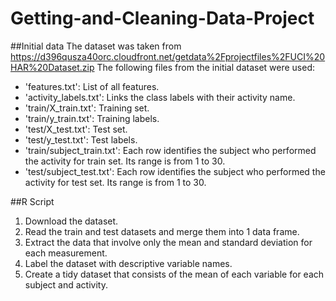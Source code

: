 # Getting-and-Cleaning-Data-Project

##Initial data
The dataset was taken from https://d396qusza40orc.cloudfront.net/getdata%2Fprojectfiles%2FUCI%20HAR%20Dataset.zip
The following files from the initial dataset were used:
- 'features.txt': List of all features.
- 'activity_labels.txt': Links the class labels with their activity name.
- 'train/X_train.txt': Training set.
- 'train/y_train.txt': Training labels.
- 'test/X_test.txt': Test set.
- 'test/y_test.txt': Test labels.
- 'train/subject_train.txt': Each row identifies the subject who performed the activity for train set. Its range is from 1 to 30. 
- 'test/subject_test.txt': Each row identifies the subject who performed the activity for test set. Its range is from 1 to 30. 

##R Script
1. Download the dataset.
2. Read the train and test datasets and merge them into 1 data frame.
3. Extract the data that involve only the mean and standard deviation for each measurement.
4. Label the dataset with descriptive variable names.
5. Create a tidy dataset that consists of the mean of each variable for each subject and activity.
